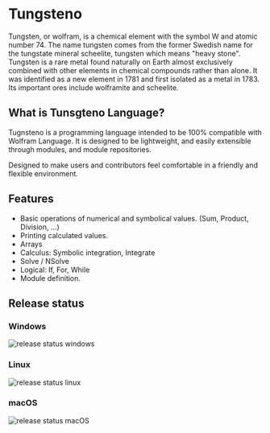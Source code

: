 # Tungsteno

Tungsten, or wolfram, is a chemical element with the symbol W and atomic number 74. The name tungsten comes from the former Swedish name for the tungstate mineral scheelite, tungsten which means "heavy stone". Tungsten is a rare metal found naturally on Earth almost exclusively combined with other elements in chemical compounds rather than alone. It was identified as a new element in 1781 and first isolated as a metal in 1783. Its important ores include wolframite and scheelite.

## What is Tunsgteno Language?

Tugnsteno is a programming language intended to be 100% compatible with Wolfram Language. It is designed to be lightweight, and easily extensible through modules, and module repositories.

Designed to make users and contributors feel comfortable in a friendly and flexible environment.

## Features
- Basic operations of numerical and symbolical values. (Sum, Product, Division, ...)
- Printing calculated values.
- Arrays
- Calculus: Symbolic integration, Integrate
- Solve / NSolve
- Logical: If, For, While
- Module definition.

## Release status
### Windows
![release status windows](https://github.com/JoseCarlosGarcia95/Tungsteno/workflows/release%20status%20windows/badge.svg)

### Linux
![release status linux](https://github.com/JoseCarlosGarcia95/Tungsteno/workflows/release%20status%20linux/badge.svg)

### macOS
![release status macOS](https://github.com/JoseCarlosGarcia95/Tungsteno/workflows/release%20status%20macOS/badge.svg)